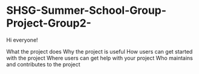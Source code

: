 # SHSG-Summer-School-Group-Project-Group2-

Hi everyone!

What the project does
Why the project is useful
How users can get started with the project
Where users can get help with your project
Who maintains and contributes to the project
